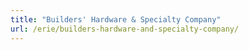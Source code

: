 ```yaml
---
title: "Builders' Hardware & Specialty Company"
url: /erie/builders-hardware-and-specialty-company/
---
```

